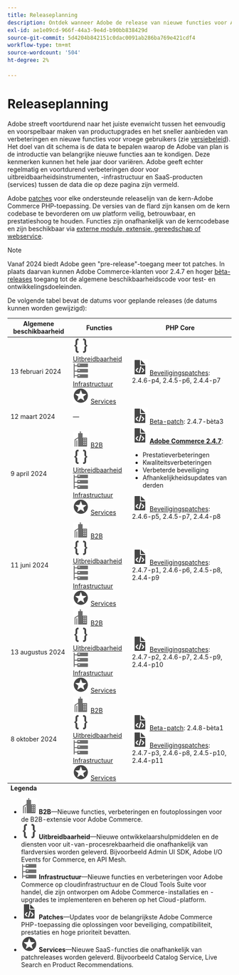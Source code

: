 ```yaml
---
title: Releaseplanning
description: Ontdek wanneer Adobe de release van nieuwe functies voor Adobe Commerce gaat aankondigen.
exl-id: ae1e09cd-966f-44a3-9e4d-b90bb838429d
source-git-commit: 5d4204b842151c0dac0091ab286ba769e421cdf4
workflow-type: tm+mt
source-wordcount: '504'
ht-degree: 2%

---
```


# Releaseplanning

Adobe streeft voortdurend naar het juiste evenwicht tussen het eenvoudig en voorspelbaar maken van productupgrades en het sneller aanbieden van verbeteringen en nieuwe functies voor vroege gebruikers (zie [versiebeleid](versioning-policy.md)). Het doel van dit schema is de data te bepalen waarop de Adobe van plan is de introductie van belangrijke nieuwe functies aan te kondigen. Deze kenmerken kunnen het hele jaar door variëren. Adobe geeft echter regelmatig en voortdurend verbeteringen door voor uitbreidbaarheidsinstrumenten, -infrastructuur en SaaS-producten (services) tussen de data die op deze pagina zijn vermeld.

Adobe [patches](versioning-policy.md#patch-release) voor elke ondersteunde releaselijn van de kern-Adobe Commerce PHP-toepassing. De versies van de flard zijn kansen om de kern codebase te bevorderen om uw platform veilig, betrouwbaar, en prestatieshoog te houden. Functies zijn onafhankelijk van de kerncodebase en zijn beschikbaar via [externe module, extensie, gereedschap of webservice](versioning-policy.md#extensibility-infrastructure-and-services-release).

>[!NOTE]
>
>Vanaf 2024 biedt Adobe geen &quot;pre-release&quot;-toegang meer tot patches. In plaats daarvan kunnen Adobe Commerce-klanten voor 2.4.7 en hoger [bèta-releases](beta.md) toegang tot de algemene beschikbaarheidscode voor test- en ontwikkelingsdoeleinden.

De volgende tabel bevat de datums voor geplande releases (de datums kunnen worden gewijzigd):

<table>
<thead>
  <tr>
    <th>Algemene beschikbaarheid</th>
    <th>Functies</th>
    <th>PHP Core</th>
  </tr>
</thead>
<tfoot>
   <tr>
      <td colspan="3"><strong>Legenda</strong>
         <ul>
            <li><strong><img alt="B2B-functiepictogram" src="../assets/icons/enterprise.svg"></img> B2B</strong>—Nieuwe functies, verbeteringen en foutoplossingen voor de B2B-extensie voor Adobe Commerce.</li>
            <li><strong><img alt="Pictogram voor uitbreidbaarheidsfunctie" src="../assets/icons/brackets.svg"></img> Uitbreidbaarheid</strong>—Nieuwe ontwikkelaarshulpmiddelen en de diensten voor uit-van-procesrekbaarheid die onafhankelijk van flardversies worden geleverd. Bijvoorbeeld Admin UI SDK, Adobe I/O Events for Commerce, en API Mesh.</li>
            <li><strong><img alt="Pictogram Infrastructuurfunctie" src="../assets/icons/servers.svg"></img> Infrastructuur</strong>—Nieuwe functies en verbeteringen voor Adobe Commerce op cloudinfrastructuur en de Cloud Tools Suite voor handel, die zijn ontworpen om Adobe Commerce-installaties en -upgrades te implementeren en beheren op het Cloud-platform.</li>
            <li><strong><img alt="Patchvrijgavepictogram" src="../assets/icons/file-code.svg"></img> Patches</strong>—Updates voor de belangrijkste Adobe Commerce PHP-toepassing die oplossingen voor beveiliging, compatibiliteit, prestaties en hoge prioriteit bevatten.</li>
            <li><strong><img alt="Pictogram voor de functie Services" src="../assets/icons/feature.svg"></img> Services</strong>—Nieuwe SaaS-functies die onafhankelijk van patchreleases worden geleverd. Bijvoorbeeld Catalog Service, Live Search en Product Recommendations.</li>
         </ul>
      </td>
   </tr>
</tfoot>
<tbody>
  <tr>
    <td>13 februari 2024</td>
    <td><img alt="Pictogram voor uitbreidbaarheidsfunctie" src="../assets/icons/brackets.svg"></img> <a href="https://developer.adobe.com/commerce/extensibility/">Uitbreidbaarheid</a><br><img alt="Pictogram Infrastructuurfunctie" src="../assets/icons/servers.svg"></img> <a href="https://experienceleague.adobe.com/docs/commerce-cloud-service/user-guide/release-notes/cloud-tools-suite.html">Infrastructuur</a><br><img alt="Pictogram voor de functie Services" src="../assets/icons/feature.svg"></img> <a href="https://experienceleague.adobe.com/docs/commerce-merchant-services/user-guides/release-information/release-notes-all.html">Services</a></td>
    <td><img alt="Patchvrijgavepictogram" src="../assets/icons/file-code.svg"></img> <a href="release-notes/security/overview.md">Beveiligingspatches</a>: 2.4.6-p4, 2.4.5-p6, 2.4.4-p7</td>
  </tr>
  <tr>
    <td>12 maart 2024</td>
    <td>—</td>
    <td><img alt="Patchvrijgavepictogram" src="../assets/icons/file-code.svg"></img> <a href="release-notes/commerce/overview.md">Beta-patch</a>: 2.4.7-bèta3</td>
  </tr>
  <tr>
    <td>9 april 2024</td>
    <td><img alt="B2B-functiepictogram" src="../assets/icons/enterprise.svg"></img> <a href="https://experienceleague.adobe.com/docs/commerce-admin/b2b/release-notes.html">B2B</a><br><img alt="Pictogram voor uitbreidbaarheidsfunctie" src="../assets/icons/brackets.svg"></img> <a href="https://developer.adobe.com/commerce/extensibility/">Uitbreidbaarheid</a><br><img alt="Pictogram Infrastructuurfunctie" src="../assets/icons/servers.svg"></img> <a href="https://experienceleague.adobe.com/docs/commerce-cloud-service/user-guide/release-notes/cloud-tools-suite.html">Infrastructuur</a><br><img alt="Pictogram voor de functie Services" src="../assets/icons/feature.svg"></img> <a href="https://experienceleague.adobe.com/docs/commerce-merchant-services/user-guides/release-information/release-notes-all.html">Services</a></td>
    <td><img alt="Patchvrijgavepictogram" src="../assets/icons/file-code.svg"></img> <a href="release-notes/commerce/overview.md"><strong>Adobe Commerce 2.4.7</a></strong>:<ul><li>Prestatieverbeteringen</li><li>Kwaliteitsverbeteringen</li><li>Verbeterde beveiliging</li><li>Afhankelijkheidsupdates van derden</li></ul><img alt="Patchvrijgavepictogram" src="../assets/icons/file-code.svg"></img> <a href="release-notes/security/overview.md">Beveiligingspatches</a>: 2.4.6-p5, 2.4.5-p7, 2.4.4-p8</td>
  </tr>
  <tr>
    <td>11 juni 2024</td>
    <td><img alt="B2B-functiepictogram" src="../assets/icons/enterprise.svg"></img> <a href="https://experienceleague.adobe.com/docs/commerce-admin/b2b/release-notes.html">B2B</a><br><img alt="Pictogram voor uitbreidbaarheidsfunctie" src="../assets/icons/brackets.svg"></img> <a href="https://developer.adobe.com/commerce/extensibility/">Uitbreidbaarheid</a><br><img alt="Pictogram Infrastructuurfunctie" src="../assets/icons/servers.svg"></img> <a href="https://experienceleague.adobe.com/docs/commerce-cloud-service/user-guide/release-notes/cloud-tools-suite.html">Infrastructuur</a><br><img alt="Pictogram voor de functie Services" src="../assets/icons/feature.svg"></img> <a href="https://experienceleague.adobe.com/docs/commerce-merchant-services/user-guides/release-information/release-notes-all.html">Services</a></td>
    <td><img alt="Patchvrijgavepictogram" src="../assets/icons/file-code.svg"></img> <a href="release-notes/security/overview.md">Beveiligingspatches</a>: 2.4.7-p1, 2.4.6-p6, 2.4.5-p8, 2.4.4-p9</td>
  </tr>
  <tr>
    <td>13 augustus 2024</td>
    <td><img alt="B2B-functiepictogram" src="../assets/icons/enterprise.svg"></img> <a href="https://experienceleague.adobe.com/docs/commerce-admin/b2b/release-notes.html">B2B</a><br><img alt="Pictogram voor uitbreidbaarheidsfunctie" src="../assets/icons/brackets.svg"></img> <a href="https://developer.adobe.com/commerce/extensibility/">Uitbreidbaarheid</a><br><img alt="Pictogram Infrastructuurfunctie" src="../assets/icons/servers.svg"></img> <a href="https://experienceleague.adobe.com/docs/commerce-cloud-service/user-guide/release-notes/cloud-tools-suite.html">Infrastructuur</a><br><img alt="Pictogram voor de functie Services" src="../assets/icons/feature.svg"></img> <a href="https://experienceleague.adobe.com/docs/commerce-merchant-services/user-guides/release-information/release-notes-all.html">Services</a></td>
    <td><img alt="Patchvrijgavepictogram" src="../assets/icons/file-code.svg"></img> <a href="release-notes/security/overview.md">Beveiligingspatches</a>: 2.4.7-p2, 2.4.6-p7, 2.4.5-p9, 2.4.4-p10</td>
  </tr>
  <tr>
    <td>8 oktober 2024</td>
    <td><img alt="B2B-functiepictogram" src="../assets/icons/enterprise.svg"></img> <a href="https://experienceleague.adobe.com/docs/commerce-admin/b2b/release-notes.html">B2B</a><br><img alt="Pictogram voor uitbreidbaarheidsfunctie" src="../assets/icons/brackets.svg"></img> <a href="https://developer.adobe.com/commerce/extensibility/">Uitbreidbaarheid</a><br><img alt="Pictogram Infrastructuurfunctie" src="../assets/icons/servers.svg"></img> <a href="https://experienceleague.adobe.com/docs/commerce-cloud-service/user-guide/release-notes/cloud-tools-suite.html">Infrastructuur</a><br><img alt="Pictogram voor de functie Services" src="../assets/icons/feature.svg"></img> <a href="https://experienceleague.adobe.com/docs/commerce-merchant-services/user-guides/release-information/release-notes-all.html">Services</a></td>
    <td><img alt="Patchvrijgavepictogram" src="../assets/icons/file-code.svg"></img> <a href="release-notes/commerce/overview.md">Beta-patch</a>: 2.4.8-bèta1<br><img alt="Patchvrijgavepictogram" src="../assets/icons/file-code.svg"></img> <a href="release-notes/security/overview.md">Beveiligingspatches</a>: 2.4.7-p3, 2.4.6-p8, 2.4.5-p10, 2.4.4-p11</td>
  </tr>
</tbody>
</table>

